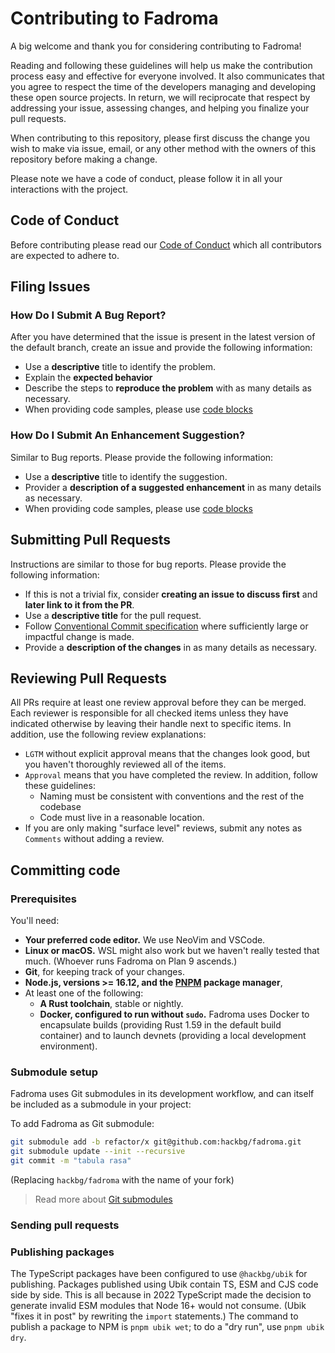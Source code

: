 # Contributing to Fadroma

A big welcome and thank you for considering contributing to Fadroma!

Reading and following these guidelines will help us make the contribution process
easy and effective for everyone involved. It also communicates that you agree to respect the
time of the developers managing and developing these open source projects.
In return, we will reciprocate that respect by addressing your issue,
assessing changes, and helping you finalize your pull requests.

When contributing to this repository, please first discuss the change you wish to make
via issue, email, or any other method with the owners of this repository before making a change.

Please note we have a code of conduct, please follow it in all your interactions with the project.

## Code of Conduct
Before contributing please read our [Code of Conduct](CODE_OF_CONDUCT.md) which
all contributors are expected to adhere to.

## Filing Issues

### How Do I Submit A Bug Report?
After you have determined that the issue is present in the latest version of the default branch, create an issue and provide the following information:

- Use a **descriptive** title to identify the problem.
- Explain the **expected behavior**
- Describe the steps to **reproduce the problem** with as many details as necessary.
- When providing code samples, please use [code blocks](https://docs.github.com/en/github/writing-on-github/working-with-advanced-formatting/creating-and-highlighting-code-blocks)

### How Do I Submit An Enhancement Suggestion?
Similar to Bug reports. Please provide the following information:

- Use a **descriptive** title to identify the suggestion.
- Provider a **description of a suggested enhancement** in as many details as necessary.
- When providing code samples, please use [code blocks](https://docs.github.com/en/github/writing-on-github/working-with-advanced-formatting/creating-and-highlighting-code-blocks)

## Submitting Pull Requests
Instructions are similar to those for bug reports. Please provide the following
information:

- If this is not a trivial fix, consider **creating an issue to discuss first** and **later link to it from the PR**.
- Use a **descriptive title** for the pull request.
- Follow [Conventional Commit specification](https://www.conventionalcommits.org/en/v1.0.0/) where sufficiently large or impactful change is made.
- Provide a **description of the changes** in as many details as necessary.

## Reviewing Pull Requests
All PRs require at least one review approval before they can be merged. Each reviewer is responsible
for all checked items unless they have indicated otherwise by leaving their handle next to specific
items. In addition, use the following review explanations:

- `LGTM` without explicit approval means that the changes look good,
  but you haven't thoroughly reviewed all of the items.
- `Approval` means that you have completed the review. In addition, follow these guidelines:
    - Naming must be consistent with conventions and the rest of the codebase
    - Code must live in a reasonable location.
- If you are only making "surface level" reviews, submit any notes as `Comments` without adding a review.

## Committing code

### Prerequisites

You'll need:

* **Your preferred code editor.** We use NeoVim and VSCode.
* **Linux or macOS.** WSL might also work but we haven't really tested that much.
  (Whoever runs Fadroma on Plan 9 ascends.)
* **Git**, for keeping track of your changes.
* **Node.js, versions >= 16.12, and the [PNPM](https://pnpm.io) package manager**,
* At least one of the following:
  * **A Rust toolchain**, stable or nightly.
  * **Docker, configured to run without `sudo`.** Fadroma uses Docker to encapsulate builds
    (providing Rust 1.59 in the default build container) and to launch devnets (providing a
    local development environment).

### Submodule setup

Fadroma uses Git submodules in its development workflow,
and can itself be included as a submodule in your project:

To add Fadroma as Git submodule:

```sh
git submodule add -b refactor/x git@github.com:hackbg/fadroma.git
git submodule update --init --recursive
git commit -m "tabula rasa"
```

(Replacing `hackbg/fadroma` with the name of your fork)

> Read more about [Git submodules](https://git-scm.com/book/en/v2/Git-Tools-Submodules)

### Sending pull requests

### Publishing packages

The TypeScript packages have been configured to use `@hackbg/ubik` for publishing.
Packages published using Ubik contain TS, ESM and CJS code side by side.
This is all because in 2022 TypeScript made the decision to generate invalid ESM modules
that Node 16+ would not consume. (Ubik "fixes it in post" by rewriting the `import` statements.)
The command to publish a package to NPM is `pnpm ubik wet`; to do a "dry run", use `pnpm ubik dry`.
